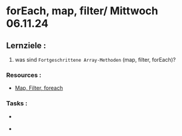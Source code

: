 # forEach, map, filter/ Mittwoch 06.11.24

## Lernziele :

1. was sind `Fortgeschrittene Array-Methoden` (map, filter, forEach)?

### Resources :

- [Map, Filter, foreach](https://developer.mozilla.org/en-US/docs/Web/JavaScript/Reference/Global_Objects/Array/map)

### Tasks :

- []()

- []()
